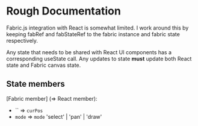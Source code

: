 # Rough Documentation

Fabric.js integration with React is somewhat limited. I work around this by keeping fabRef and fabStateRef to the fabric instance and fabric state respectively.

Any state that needs to be shared with React UI components has a corresponding useState call. Any updates to state **must** update both React state and Fabric canvas state.

## State members
[Fabric member] (=> React member):
- `` => `curPos`
- `mode` => `mode` 'select' | 'pan' | 'draw'